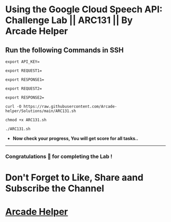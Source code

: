 # Using the Google Cloud Speech API: Challenge Lab || ARC131 || By Arcade Helper

## Run the following Commands in SSH
```
export API_KEY=
```
```
export REQUEST1=
```
```
export RESPONSE1=
```
```
export REQUEST2=
```
```
export RESPONSE2=
```
```
curl -O https://raw.githubusercontent.com/Arcade-helper/Solutions/main/ARC131.sh

chmod +x ARC131.sh

./ARC131.sh
```

* **Now check your progress, You will get score for all tasks..**
---

### Congratulations 🎉 for completing the Lab !

# Don't Forget to Like, Share aand Subscribe the Channel

# [Arcade Helper](https://www.youtube.com/@ArcadeHelper1418)
